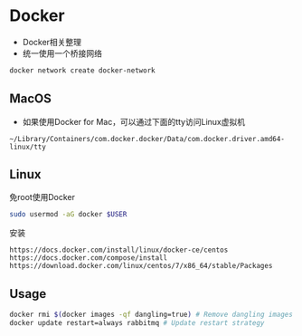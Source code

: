 # Docker

- Docker相关整理
- 统一使用一个桥接网络

```sh
docker network create docker-network
```

## MacOS

- 如果使用Docker for Mac，可以通过下面的tty访问Linux虚拟机

```
~/Library/Containers/com.docker.docker/Data/com.docker.driver.amd64-linux/tty
```

## Linux

免root使用Docker

```sh
sudo usermod -aG docker $USER
```

安装

```
https://docs.docker.com/install/linux/docker-ce/centos
https://docs.docker.com/compose/install
https://download.docker.com/linux/centos/7/x86_64/stable/Packages
```

## Usage

```sh
docker rmi $(docker images -qf dangling=true) # Remove dangling images
docker update restart=always rabbitmq # Update restart strategy
```